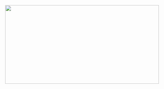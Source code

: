 <p align="center"><img src="https://giphy.com/gifs/scene-utawarerumono-kamen-nLJAs215zpyqA (https://media.giphy.com/media/v1.Y2lkPTc5MGI3NjExbmoxaWtxeWVtZ3ZibWJtempyMHp3cXUzZHJkdDVnMTRrdHpmajM3bSZlcD12MV9pbnRlcm5hbF9naWZfYnlfaWQmY3Q9Zw/nLJAs215zpyqA/giphy.gif)" style="text-align:center" width="480" height="246" />
<!-- <p align="center"><a href="https://github.com/ultiomusic"><img src="https://badge42.vercel.app/api/v2/cldtdzadh00110fl54xslmkzl/stats?cursusId=21&coalitionId=227" alt="beeligul's 42 stats" /></a> -->
<!-- <p align="center"><a href="https://spotify-github-profile.vercel.app/api/view?uid=15sLA8fe8GkNYpE0rkK1Wb?si=97db5c7b11cf4a61=true;redirect=true"><img src="https://spotify-github-profile.vercel.app/api/view?uid=sx1ygjfidpkfcjntazewo9wdd&amp;cover_image=true&amp;theme=default&amp;show_offline=false&amp;background_color=121212" alt="spotify-github-profile"></a></p> -->
<!-- ![kurwa gif](https://github.com/ultiomusic/ultiomusic/assets/94832543/e686828e-ee01-4212-9681-b9365dcda2dc) -->
